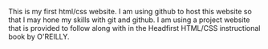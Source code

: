 This is my first html/css website. I am using github to host this website so that I may hone my skills with git and github.
I am using a project website that is provided to follow along with in the Headfirst HTML/CSS instructional book by O'REILLY.
